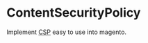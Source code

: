 ContentSecurityPolicy
=====================

Implement [CSP](https://dvcs.w3.org/hg/content-security-policy/raw-file/tip/csp-specification.dev.html) easy to use into magento.